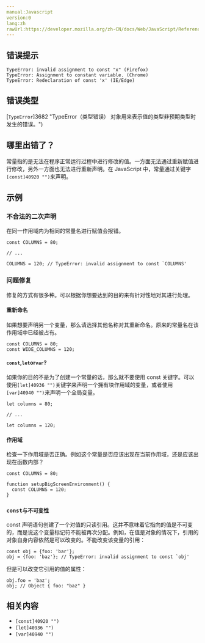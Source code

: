 ```yaml
---
manual:Javascript
version:0
lang:zh
rawUrl:https://developer.mozilla.org/zh-CN/docs/Web/JavaScript/Reference/Errors/Invalid_const_assignment#
---
```






## 错误提示<a name="错误提示"></a>

```
TypeError: invalid assignment to const "x" (Firefox)
TypeError: Assignment to constant variable. (Chrome)
TypeError: Redeclaration of const 'x' (IE/Edge)

```

## 错误类型<a name="错误类型"></a>


[`TypeError`]3682 "TypeError（类型错误） 对象用来表示值的类型非预期类型时发生的错误。")


## 哪里出错了？<a name="哪里出错了？"></a>


常量指的是无法在程序正常运行过程中进行修改的值。一方面无法通过重新赋值进行修改，另外一方面也无法进行重新声明。在 JavaScript 中，常量通过关键字`[const]40920 "")`来声明。


## 示例<a name="示例"></a>

### 不合法的二次声明<a name="不合法的二次声明"></a>


在同一作用域内为相同的常量名进行赋值会报错。


```
const COLUMNS = 80;

// ...

COLUMNS = 120; // TypeError: invalid assignment to const `COLUMNS'
```

### 问题修复<a name="问题修复"></a>


修复的方式有很多种。可以根据你想要达到的目的来有针对性地对其进行处理。


#### 重新命名<a name="重新命名"></a>


如果想要声明另一个变量，那么请选择其他名称对其重新命名。原来的常量名在该作用域中已经被占有。


```
const COLUMNS = 80;
const WIDE_COLUMNS = 120;
```

#### `const`,`let`or`var`?<a name="const_let_or_var"></a>


如果你的目的不是为了创建一个常量的话，那么就不要使用 const 关键字。可以使用`[let]40936 "")`关键字来声明一个拥有块作用域的变量，或者使用`[var]40940 "")`来声明一个全局变量。


```
let columns = 80;

// ...

let columns = 120;
```

#### 作用域<a name="作用域"></a>


检查一下作用域是否正确。例如这个常量是否应该出现在当前作用域，还是应该出现在函数内部？


```
const COLUMNS = 80;

function setupBigScreenEnvironment() {
  const COLUMNS = 120;
}
```

### `const与不可变性`<a name="const与不可变性"></a>


const 声明语句创建了一个对值的只读引用。这并**不**意味着它指向的值是不可变的，而是说这个变量标记符不能被再次分配。例如，在值是对象的情况下，引用的对象自身内容依然是可以改变的。不能改变该变量的引用：


```
const obj = {foo: 'bar'};
obj = {foo: 'baz'}; // TypeError: invalid assignment to const `obj'
```


但是可以改变它引用的值的属性：


```
obj.foo = 'baz';
obj; // Object { foo: "baz" }
```

## 相关内容<a name="相关内容"></a>

* `[const]40920 "")`
* `[let]40936 "")`
* `[var]40940 "")`



